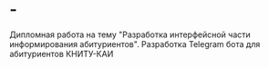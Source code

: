 # -
Дипломная работа на тему "Разработка интерфейсной части информирования абитуриентов". Разработка Telegram бота для абитуриентов КНИТУ-КАИ 
